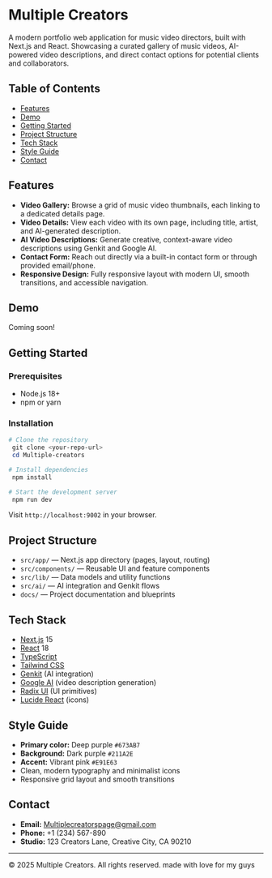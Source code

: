 # Multiple Creators

A modern portfolio web application for music video directors, built with Next.js and React. Showcasing a curated gallery of music videos, AI-powered video descriptions, and direct contact options for potential clients and collaborators.

## Table of Contents

- [Features](#features)
- [Demo](#demo)
- [Getting Started](#getting-started)
- [Project Structure](#project-structure)
- [Tech Stack](#tech-stack)
- [Style Guide](#style-guide)
- [Contact](#contact)

## Features

- **Video Gallery:** Browse a grid of music video thumbnails, each linking to a dedicated details page.
- **Video Details:** View each video with its own page, including title, artist, and AI-generated description.
- **AI Video Descriptions:** Generate creative, context-aware video descriptions using Genkit and Google AI.
- **Contact Form:** Reach out directly via a built-in contact form or through provided email/phone.
- **Responsive Design:** Fully responsive layout with modern UI, smooth transitions, and accessible navigation.

## Demo

Coming soon!

## Getting Started

### Prerequisites

- Node.js 18+
- npm or yarn

### Installation

```powershell
# Clone the repository
 git clone <your-repo-url>
 cd Multiple-creators

# Install dependencies
 npm install

# Start the development server
 npm run dev
```

Visit `http://localhost:9002` in your browser.

## Project Structure

- `src/app/` — Next.js app directory (pages, layout, routing)
- `src/components/` — Reusable UI and feature components
- `src/lib/` — Data models and utility functions
- `src/ai/` — AI integration and Genkit flows
- `docs/` — Project documentation and blueprints

## Tech Stack

- [Next.js](https://nextjs.org/) 15
- [React](https://react.dev/) 18
- [TypeScript](https://www.typescriptlang.org/)
- [Tailwind CSS](https://tailwindcss.com/)
- [Genkit](https://github.com/genkit-dev/genkit) (AI integration)
- [Google AI](https://ai.google/) (video description generation)
- [Radix UI](https://www.radix-ui.com/) (UI primitives)
- [Lucide React](https://lucide.dev/) (icons)

## Style Guide

- **Primary color:** Deep purple `#673AB7`
- **Background:** Dark purple `#211A2E`
- **Accent:** Vibrant pink `#E91E63`
- Clean, modern typography and minimalist icons
- Responsive grid layout and smooth transitions

## Contact

- **Email:** [Multiplecreatorspage@gmail.com](mailto:Multiplecreatorspage@gmail.com)
- **Phone:** +1 (234) 567-890
- **Studio:** 123 Creators Lane, Creative City, CA 90210

---

© 2025 Multiple Creators. All rights reserved.
made with love for my guys